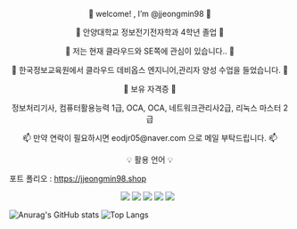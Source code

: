 <p align="center">
    👋 welcome! , I’m @jjeongmin98 👋
</p>

<p align="center">
🏤 안양대학교 정보전기전자학과 4학년 졸업 🏤   
</p>

<p align="center">
👀 저는 현재 클라우드와 SE쪽에 관심이 있습니다.. 👀
</p>

<p align="center">
🌱 한국정보교육원에서 클라우드 데비옵스 엔지니어,관리자 양성 수업을 들었습니다. 🌱
</p>

<p align="center">
📜 보유 자격증 📜
     
     
</p>
<p align="center">
정보처리기사, 컴퓨터활용능력 1급, OCA, OCA, 네트워크관리사2급, 리눅스 마스터 2급
</p>

<p align="center">
📫 만약 연락이 필요하시면 eodjr05@naver.com 으로 메일 부탁드립니다. 📫

</p>

<p align="center" display="inline-block">
   💡 활용 언어 💡

</p>

포트 폴리오 : https://jjeongmin98.shop
<p align="center" display="inline-block">
  <img src="https://img.shields.io/badge/Python-black?style=flat&logo=Python&logoColor=3776AB"/>
  <img src="https://img.shields.io/badge/Docker-white?style=flat&logo=Docker&logoColor=2496ED"/>
  <img src="https://img.shields.io/badge/Kubernetes-white?style=flat&logo=Kubernetes&logoColor=326CE5"/>
  <img src="https://img.shields.io/badge/Amazon AWS-white?style=flat&logo=Amazon AWS&logoColor=232F3E"/>
 <img src="https://img.shields.io/badge/GitHub-gray?style=flat&logo=GitHub&logoColor=black"/>&nbsp;&nbsp;
</p>

<!---
jjeongmin98/jjeongmin98 is a ✨ special ✨ repository because its `README.md` (this file) appears on your GitHub profile.
You can click the Preview link to take a look at your changes.
--->
![Anurag's GitHub stats](https://github-readme-stats.vercel.app/api?username=jjeongmin98&show_icons=true&theme=radical)
![Top Langs](https://github-readme-stats.vercel.app/api/top-langs/?username=jjeongmin98&layout=compact&theme=tokyonight)
